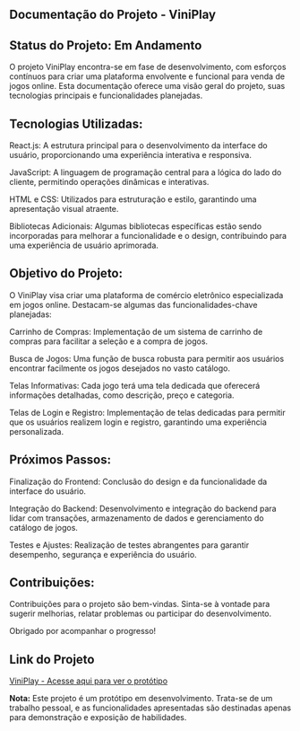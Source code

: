 ## Documentação do Projeto - ViniPlay


## Status do Projeto: Em Andamento

O projeto ViniPlay encontra-se em fase de desenvolvimento, com esforços contínuos para criar uma plataforma envolvente e funcional para venda de jogos online. Esta documentação oferece uma visão geral do projeto, suas tecnologias principais e funcionalidades planejadas.

## Tecnologias Utilizadas:

 React.js: A estrutura principal para o desenvolvimento da interface do usuário, proporcionando uma experiência interativa e responsiva.

 JavaScript: A linguagem de programação central para a lógica do lado do cliente, permitindo operações dinâmicas e interativas.

 HTML e CSS: Utilizados para estruturação e estilo, garantindo uma apresentação visual atraente.

 Bibliotecas Adicionais: Algumas bibliotecas específicas estão sendo incorporadas para melhorar a funcionalidade e o design, contribuindo para uma experiência de usuário aprimorada.

## Objetivo do Projeto:

O ViniPlay visa criar uma plataforma de comércio eletrônico especializada em jogos online. Destacam-se algumas das funcionalidades-chave planejadas:

 Carrinho de Compras:
        Implementação de um sistema de carrinho de compras para facilitar a seleção e a compra de jogos.

 Busca de Jogos:
        Uma função de busca robusta para permitir aos usuários encontrar facilmente os jogos desejados no vasto catálogo.

 Telas Informativas:
        Cada jogo terá uma tela dedicada que oferecerá informações detalhadas, como descrição, preço e categoria.

 Telas de Login e Registro:
        Implementação de telas dedicadas para permitir que os usuários realizem login e registro, garantindo uma experiência personalizada.
        
## Próximos Passos:

 Finalização do Frontend:
        Conclusão do design e da funcionalidade da interface do usuário.

 Integração do Backend:
        Desenvolvimento e integração do backend para lidar com transações, armazenamento de dados e gerenciamento do catálogo de jogos.

 Testes e Ajustes:
        Realização de testes abrangentes para garantir desempenho, segurança e experiência do usuário.

## Contribuições:

 Contribuições para o projeto são bem-vindas. Sinta-se à vontade para sugerir melhorias, relatar problemas ou participar do desenvolvimento.

 Obrigado por acompanhar o progresso!

## Link do Projeto
 [ViniPlay - Acesse aqui para ver o protótipo](https://viniplay.vercel.app/)

**Nota:** Este projeto é um protótipo em desenvolvimento. Trata-se de um trabalho pessoal, e as funcionalidades apresentadas são destinadas apenas para demonstração e exposição de habilidades.
